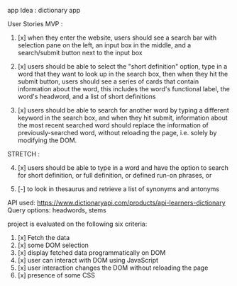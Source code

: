 app Idea : dictionary app

User Stories
MVP :
1. [x] when they enter the website, users should see a search bar with selection pane on the left, an input box in the middle, and a search/submit button next to the input box

2. [x] users should be able to select the "short definition" option, type in a word that they want to look up in the search box, then when they hit the submit button, users should see a series of cards that contain information about the word, this includes the word's functional label, the word's headword, and a list of short definitions 

3. [x] users should be able to search for another word by typing a different keyword in the search box, and when they hit submit, information about the most recent searched word should replace the information of previously-searched word, without reloading the page, i.e. solely by modifying the DOM.

STRETCH :

4. [x] users should be able to type in a word and have the option to search for short definition, or full definition, or defined run-on phrases, or 

5. [-] to look in thesaurus and retrieve a list of synonyms and antonyms


API used: 
https://www.dictionaryapi.com/products/api-learners-dictionary
Query options:  headwords, stems


project is evaluated on the following six criteria:
1. [x] Fetch the data
2. [x] some DOM selection
3. [x] display fetched data programmatically on DOM
4. [x] user can interact with DOM using JavaScript
5. [x] user interaction changes the DOM without reloading the page
6. [x] presence of some CSS


